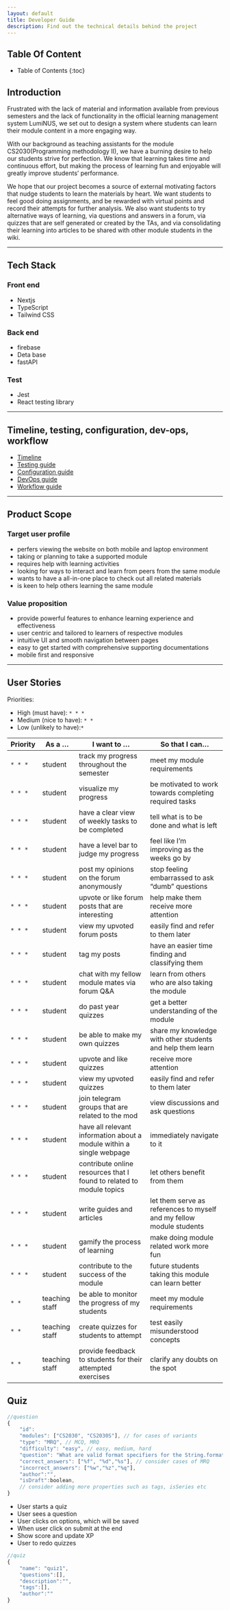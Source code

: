 ```yaml
---
layout: default
title: Developer Guide
description: Find out the technical details behind the project
---
```

## **Table Of Content**

* Table of Contents 
{:toc}

## **Introduction**

Frustrated with the lack of material and information available from previous semesters and the lack of functionality in the official learning management system LumiNUS, we set out to design a system where students can learn their module content in a more engaging way.

With our background as teaching assistants for the module CS2030(Programming methodology II), we have a burning desire to help our students strive for perfection. We know that learning takes time and continuous effort, but making the process of learning fun and enjoyable will greatly improve students’ performance. 

We hope that our project becomes a source of external motivating factors that nudge students to learn the materials by heart. We want students to feel good doing assignments, and be rewarded with virtual points and record their attempts for further analysis. We also want students to try alternative ways of learning, via questions and answers in a forum, via quizzes that are self generated or created by the TAs, and via consolidating their learning into articles to be shared with other module students in the wiki.

---
## **Tech Stack**
### Front end
- Nextjs
- TypeScript
- Tailwind CSS

### Back end
- firebase
- Deta base
- fastAPI

### Test 
- Jest
- React testing library

---
## **Timeline, testing, configuration, dev-ops, workflow**

- [Timeline](Timeline)
- [Testing guide](TestingGuide)
- [Configuration guide](ConfigurationGuide)
- [DevOps guide](DevOpsGuide)
- [Workflow guide](Workflow)

---

## **Product Scope**

### **Target user profile**
- perfers viewing the website on both mobile and laptop environment
- taking or planning to take a supported module
- requires help with learning activities
- looking for ways to interact and learn from peers from the same module
- wants to have a all-in-one place to check out all related materials
- is keen to help others learning the same module

### **Value proposition**
- provide powerful features to enhance learning experience and effectiveness
- user centric and tailored to learners of respective modules
- intuitive UI and smooth navigation between pages
- easy to get started with comprehensive supporting documentations
- mobile first and responsive

---

## **User Stories**

Priorities: 
- High (must have): `* * *`
- Medium (nice to have): `* *`
- Low (unlikely to have):`*`

| Priority | As a …​  | I want to …​                                       | So that I can…​                                  |
|----------|---------|---------------------------------------------------|-------------------------------------------------|
| `* * *`  | student | track my progress throughout the semester         | meet my module requirements                     |
| `* * *`  | student | visualize my progress | be motivated to work towards completing required tasks        |
| `* * *`  | student | have a clear view of weekly tasks to be completed | tell what is to be done and what is left        |
| `* * *`  | student | have a level bar to judge my progress | feel like I’m improving as the weeks go by        |
| `* * *`  | student | post my opinions on the forum anonymously | stop feeling embarrassed to ask “dumb” questions        |
| `* * *`  | student | upvote or like forum posts that are interesting | help make them receive more attention             |
| `* * *`  | student | view my upvoted forum posts | easily find and refer to them later      |
| `* * *`  | student | tag my posts | have an easier time finding and classifying them        |
| `* * *`  | student | chat with my fellow module mates via forum Q&A | learn from others who are also taking the module          |
| `* * *`  | student | do past year quizzes | get a better understanding of the module        |
| `* * *`  | student | be able to make my own quizzes | share my knowledge with other students and help them learn                |
| `* * *`  | student | upvote and like quizzes | receive more attention                     |
| `* * *`  | student | view my upvoted quizzes | easily find and refer to them later        |
| `* * *`  | student | join telegram groups that are related to the mod         | view discussions and ask questions              |
| `* * *`  | student | have all relevant information about a module within a single webpage         | immediately navigate to it  |
| `* * *`  | student | contribute online resources that I found to related to module topics         | let others benefit from them|
| `* * *`  | student | write guides and articles         | let them serve as references to myself and my fellow module students   |
| `* * *`  | student | gamify the process of learning         | make doing module related work more fun                           |
| `* * *`  | student | contribute to the success of the module         | future students taking this module can learn better      |
| `* *`    | teaching staff | be able to monitor the progress of my students         | meet my module requirements                |
| `* *`    | teaching staff | create quizzes for students to attempt         | test easily misunderstood concepts                 |
| `* *`    | teaching staff | provide feedback to students for their attempted exercises         | clarify any doubts on the spot |


## **Quiz**

```javaScript
//question
{
    "id": 
    "modules": ["CS2030", "CS2030S"], // for cases of variants
    "type": "MRQ", // MCQ, MRQ
    "difficulty": "easy", // easy, medium, hard
    "question": "What are valid format specifiers for the String.format() method?",
    "correct_answers": ["%f", "%d","%s"], // consider cases of MRQ
    "incorrect_answers": ["%w","%z","%q"],
    "author":"",
    "isDraft":boolean,
    // consider adding more properties such as tags, isSeries etc
}
```
- User starts a quiz
- User sees a question
- User clicks on options, which will be saved
- When user click on submit at the end
- Show score and update XP
- User to redo quizzes
```javaScript
//quiz
{
    "name": "quiz1",
    "questions":[],
    "description":"",
    "tags":[],
    "author":""
}
```